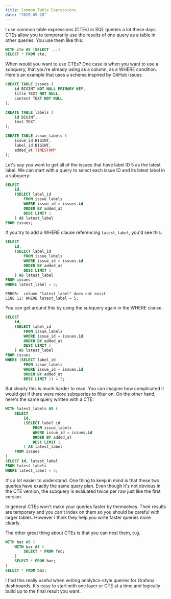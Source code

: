 ```yaml
---
title: Common Table Expressions
date: "2020-09-28"
---
```


I use common table expressions (CTEs) in SQL queries a lot these days. CTEs allow
you to temporarily use the results of one query as a table in other queries.
You use them like this:

```sql
WITH cte AS (SELECT ...)
SELECT * FROM cte;
```

When would you want to use CTEs? One case is when you want to use a subquery, that you're already using as a
column, as a WHERE condition. Here's an example that uses a schema inspired by GitHub issues.

<!--more-->

```sql
CREATE TABLE issues (
	id BIGINT NOT NULL PRIMARY KEY,
	title TEXT NOT NULL,
	content TEXT NOT NULL
);

CREATE TABLE labels (
	id BIGINT,
	text TEXT
);

CREATE TABLE issue_labels (
	issue_id BIGINT,
	label_id BIGINT,
	added_at TIMESTAMP
);
```

Let's say you want to get all of the issues that have label ID 5 as the latest label.
We can start with a query to select each issue ID and its latest label in a subquery:

```sql
SELECT
	id,
	(SELECT label_id
		FROM issue_labels
		WHERE issue_id = issues.id
		ORDER BY added_at
		DESC LIMIT 1
	) AS latest_label
FROM issues;
```

If you try to add a WHERE clause referencing `latest_label`, you'd see this:

```sql
SELECT
	id,
	(SELECT label_id
		FROM issue_labels
		WHERE issue_id = issues.id
		ORDER BY added_at
		DESC LIMIT 1
	) AS latest_label
FROM issues
WHERE latest_label = 5;
```

```
ERROR:  column "latest_label" does not exist
LINE 11: WHERE latest_label = 5;
```

You can get around this by using the subquery again in the WHERE clause.

```sql
SELECT
	id,
	(SELECT label_id
		FROM issue_labels
		WHERE issue_id = issues.id
		ORDER BY added_at
		DESC LIMIT 1
	) AS latest_label
FROM issues
WHERE (SELECT label_id
		FROM issue_labels
		WHERE issue_id = issues.id
		ORDER BY added_at
		DESC LIMIT 1) = 5;
```

But clearly this is much harder to read. You can imagine how complicated it would get if
there were more subqueries to filter on. On the other hand, here's the same query written
with a CTE:

```sql
WITH latest_labels AS (
	SELECT
		id,
		(SELECT label_id
			FROM issue_labels
			WHERE issue_id = issues.id
			ORDER BY added_at
			DESC LIMIT 1
		) AS latest_label
	FROM issues
)
SELECT id, latest_label
FROM latest_labels
WHERE latest_label = 5;
```

It's a lot easier to understand. One thing to keep in mind is that these two queries have exactly the same
query plan. Even though it's not obvious in the CTE version, the subquery is evaluated twice per row just
like the first version.

In general CTEs won't make your queries faster by themselves. Their results are temporary
and you can't index on them so you should be careful with larger tables. However I think they
help you write faster queries more clearly.

The other great thing about CTEs is that you can nest them, e.g.

```sql
WITH baz AS (
	WITH bar AS (
		SELECT * FROM foo;
	)
	SELECT * FROM bar;
)
SELECT * FROM baz;
```

I find this really useful when writing analytics-style queries for Grafana dashboards.
It's easy to start with one layer or CTE at a time and logically build up to the
final result you want.
